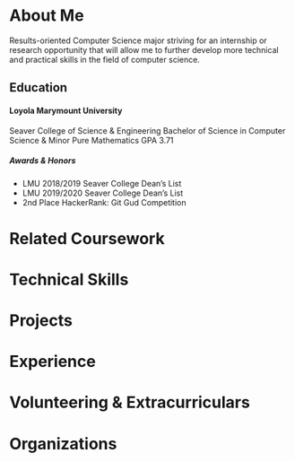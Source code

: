 # About Me

Results-oriented Computer Science major striving for an internship or research opportunity that will allow me to further develop more technical and practical skills in the field of computer science. 

## Education

#### Loyola Marymount University
Seaver College of Science & Engineering
Bachelor of Science in Computer Science & Minor Pure Mathematics
GPA 3.71
##### Awards & Honors
* LMU 2018/2019 Seaver College Dean’s List
*  LMU 2019/2020 Seaver College Dean’s List
* 2nd Place HackerRank: Git Gud Competition 

# Related Coursework

# Technical Skills

# Projects

# Experience

# Volunteering & Extracurriculars

# Organizations


